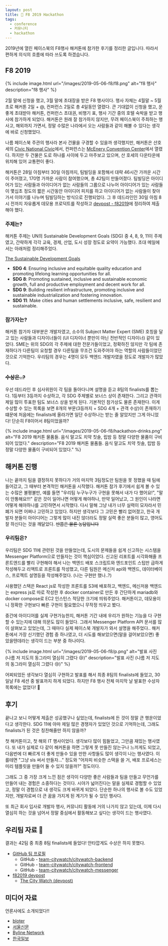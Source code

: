 ```yaml
---
layout: post
title: 🎊 F8 2019 Hackathon
tags:
  - conference
  - 커뮤니티
  - hackathon
---
```


2019년에 열린 페이스북의 F8행사 해커톤에 참가한 후기를 정리한 글입니다. 따라서 편하게 의식의 흐름에 따라 쓰도록 하겠습니다.

## F8 2019

{% include image.html url="/images/2019-05-06-f8/f8.png" alt="f8 행사" description="f8 행사" %}

2월 말에 신청을 했고, 3월 말에 초대장을 받은 F8 행사이다. 행사 자체는 4월말 ~ 5월초로 해커톤 2일 + @, 컨퍼런스 2일로 총 4일동안 열렸다. 큰 기대없이 신청을 했고, 운 좋게 초대받아 해커톤, 컨퍼런스 초대권, 비행기 표, 행사 기간 중의 호텔 숙박을 받고 행사에 참가하게 되었다. 해커톤은 원래 잘 참가하지 않지만, 무려 페이스북이 주최하는 행사고, 해외까지 가면서, 정말 수많은 나라에서 오는 사람들과 같이 해볼 수 있다는 생각에 바로 신청했었다.

나름 페이스북 주관의 행사라 본사 건물을 구경할 수 있을까 생각했지만, 해커톤은 산호세의 [Civic National Civic](https://goo.gl/maps/S1YWjanSr2NLYfur8)에서, 컨퍼런스는 [McEnery Convention Center](https://goo.gl/maps/RB1SLrWwyBMGgcyx8)에서 열렸다. 하지만 두 건물은 도로 하나를 사이에 두고 마주보고 있으며, 산 호세의 다운타운에 위치해 있어 교통편이 좋다.

해커톤은 28일 아침부터 30일 아침까지, 팀빌딩을 포함해서 대략 46시간 가까운 시간이 주어졌고, 170명 가까운 사람이 참여했으며, 총 42팀이 만들어졌다. 팀빌딩은 아이디어가 있는 사람들과 아이디어가 없는 사람들의 그룹으로 나누어 아이디어가 있는 사람들이 몇십초 정도의 짧은 시간동안 아이디어 피치를 하고 아이디어가 없는 사람들이 찾아가서 이야기를 나누며 팀빌딩하는 방식으로 진행되었다. 그 후 데드라인인 30일 아침 8시 전까지 자유롭게 데모용 프로덕트를 작성하고 [devpost - f82019](https://f82019.devpost.com)에 정리하여 제출해야 했다.

### 주제는?

해커톤 주제는 UN의 Sustainable Development Goals (SDG) 중 4, 8, 9, 11이 주제였고, 간략하게 각각 교육, 경제, 산업, 도시 성장 정도로 요약이 가능했다. 초대 메일에서는 아래처럼 정리해주었다.

[The Sustainable Development Goals](https://www.un.org/sustainabledevelopment/sustainable-development-goals/)

* **SDG 4**: Ensuring inclusive and equitable quality education and promoting lifelong learning opportunities for all.
* **SDG 8**: Promoting sustained, inclusive and sustainable economic growth, full and productive employment and decent work for all.
* **SDG 9**: Building resilient infrastructure, promoting inclusive and sustainable industrialization and fostering innovation.
* **SDG 11**: Make cities and human settlements inclusive, safe, resilient and sustainable.

### 참가자는?

해커톤 참가자 대부분은 개발자였고, 소수의 Subject Matter Expert (SME) 호칭을 달고 있는 사람들과 디자이너들이 (UI 디자이너 뿐만이 아닌 전반적인 디자이너) 같이 있었다. SME는 위의 SDG의 각 주제에 대한 전문가들이었고, 정확하진 않지만 각 팀에 존재하다가 다른팀이 요청할 경우 다른팀을 무조건 도와주어야 하는 역할의 사람들이었던 것으로 기억한다. 우리팀의 경우는 4명이 모두 백엔드 개발자였을 정도로 개발자가 많았다.

### ~~수상은..?~~

우선 데드라인 후 심사위원이 각 팀을 돌아다니며 설명을 듣고 8팀의 finalists를 뽑는다. 1등부터 3등까지 수상하고, 각 SDG 주제별로 보너스 상이 존재한다. 그리고 관객이 제일 많이 투표한 팀도 보너스 상을 받게 된다. 기본적인 참가상도 물론 존재한다. 이게 수상할 수 있는 목록을 보면 8개의 부문(3등까지 + SDG 4개 + 관객 수상)이 존재하기 떄문에 처음에는 finalists에 올라가면 일단 수상하나는 받는 줄 알았지만 그게 아니었다! 단순히 F8이어서 8팀이었을까?

{% include image.html url="/images/2019-05-06-f8/hackathon-drinks.png" alt="F8 2019 해커톤 물품들. 음식 말고도 치약 칫솔, 립밤 등 정말 다양한 물품이 구비되어 있었다." description="F8 2019 해커톤 물품들. 음식 말고도 치약 칫솔, 립밤 등 정말 다양한 물품이 구비되어 있었다." %}

## 해커톤 진행

나는 끝까지 팀을 결정하지 못하다가 거의 마지막 3팀정도만 팀원을 못 정했을 때 팀에 들어갔고, 그 때부터 본격적인 해커톤을 시작했다. 해커톤 참가 후기에서 쉽게 볼 수 있는 수많은 불평불만, 예를 들면 "우리팀 누구누구가 구현을 못해서 내가 다 했어요!", "말이 안통해요!!!" 같은 것이 일어나면 어떻게 해야하나, 만약 일어났고, 그 원인이 나라면 어떻게 해야하나를 고민하면서 시작했다. 다시 말해 그냥 내가 너무 실력이 모자라서 민폐가 되면 어쩌나 고민하고 있었다. 하지만 생각보다 그 고민은 빨리 없어졌고, 한국 개발자 분들이 아이디어는 그렇게 많이 내진 않더라도 정말 실력 좋은 분들이 많고, 영어도 잘 하신다는 것을 깨달았다. ~~반쯤은 물론 농담입니다~~

### 우리팀은?

우리팀은 SDG 11에 관련된 것을 만들었는데, 도시의 문제들을 쉽게 신고하는 시스템을 Messenger Platform으로 만들자는 것이 핵심이었다. 신고된 리포트를 시각화해줄 프론트엔드를 빨리 구현해야 해서 나는 백엔드 배포 스크립트와 엔드포인트 스텁만 급하게 작성해두고 리액트로 프론트를 작성했고, 다른 팀원은 메신저 api와 백엔드, 데이터베이스, 프로젝트 설명등을 작성해주었다. (나는 구현만 했나..?)

사용했던 스택은 React js로 작성한 프론트를 S3에 배포하고, 백엔드, 메신저용 백엔드는 express js로 따로 작성한 후 docker container로 만든 후 간단하게 mariadb와 docker compose로 EC2 인스턴스 적당한 크기에 띄워주었다. 해커톤이고, 데모용이니 정확한 구현보다 빠른 구현이 필요했으니 무작정 띄우고 봤다.

중간에 아이디어를 실제 구현가능한지, 해커톤 기간 내에 우리가 원하는 기능을 다 구현할 수 있는지에 대해 의문도 많이 들었다. 그래서 Messenger Platform API 문서를 많이 살펴보고 있었는데, 그 때마다 실제 페이스북 개발자가 와서 설명을 해주었다.. 해커톤에서 가장 신기했던 경험 중 하나였고, 더 시도를 해보았으면(말을 걸어보았으면) 좋았을텐데라는 생각이 드는 부분 중 하나이다.

{% include image.html url="/images/2019-05-06-f8/p.png" alt="발표 사진 (나름 저 지도의 동그라미 열심히 그렸다 😢)" description="발표 사진 (나름 저 지도의 동그라미 열심히 그렸다 😢)" %}

어찌되었든 생각보다 열심히 구현하고 발표를 해서 최종 8팀의 finalists에 들었고, 30일날 F8 세션 중 발표까지 하게 되었다. 하지만 F8 행사 전체 마지막 날 발표한 수상자 목록에는 없었다! 🎉

## 후기

끝나고 보니 어떻게 제출은 성공했구나 싶었는데, finalists에 든 것이 정말 큰 행운이었다고 생각한다. SDG 11에 아마 제일 많은 경쟁자가 있었던 것으로 기억하는데, 그래도 finalists가 된 것은 칭찬해줄만 하지 않을까?

첫 해커톤이고, 첫 해외 IT 행사이었다. 생각보다 많이 힘들었고, 그만큼 재밌는 행사였다. 또 내가 실제로 다 같이 해커톤을 하면 그렇게 못 만들진 않는구나 느끼게도 되었고, 다음번에 더 빠르게 더 좋게 만들수 있을 만한 사항들도 많이 생각이 나는 행사였다. 이를테면 "그냥 sls 써서 만들자..." 정도와 "어차피 비슷한 스택을 쓸 거, 배포 프로세스는 미리 템플릿을 만들어 둘 수 있지 않을까?" 정도이다.

그래도 그 중 가장 크게 느낀 점은 생각이 다양한 좋은 사람들과 팀을 만들고 무언가를 만들어 내는 경험은 소중하다는 것이다. 시야가 넓어진다는 말을 실제로 경험할 수 있었고, 정말 이 경험으로 내 생각도 크게 바뀌게 되었다. 단순한 하나의 행사로 볼 수도 있었지만, 개발자로써 더 큰 꿈을 가지게 된 계기가 될 수 있던 행사다.

또 최근 회사 입사로 개발자 행사, 커뮤니티 활동에 거의 나가지 않고 있는데, 이제 다시 열심히 하는 것을 넘어서 정말 중심에서 활동해보고 싶다는 생각이 드는 행사였다.

## 우리팀 자료 🤗

결과는 42팀 중 최종 8팀 finalists에 들었다! 안타깝게도 수상은 하지 못했다.

* [GitHub 팀 프로필](https://github.com/team-citywatch)
  * GitHub - [team-citywatch/citywatch-backend](https://github.com/team-citywatch/citywatch-backend)
  * GitHub - [team-citywatch/citywatch-frontend](https://github.com/team-citywatch/citywatch-frontend)
  * GitHub - [team-citywatch/citywatch-messenger](https://github.com/team-citywatch/citywatch-messenger)
* [f82019 devpost](https://f82019.devpost.com/)
  * [The City Watch (devpost)](https://devpost.com/software/the-city-watch)

## 미디어 자료

언론사에도 소개되었다!!

* [bloter](http://www.bloter.net/archives/341802)
* [서울신문](https://www.seoul.co.kr/news/newsView.php?id=20190607024001)
* [Byline Network](https://byline.network/2019/06/02-12/)
* [한국일보](https://news.v.daum.net/v/20190601120045404?f=p)
